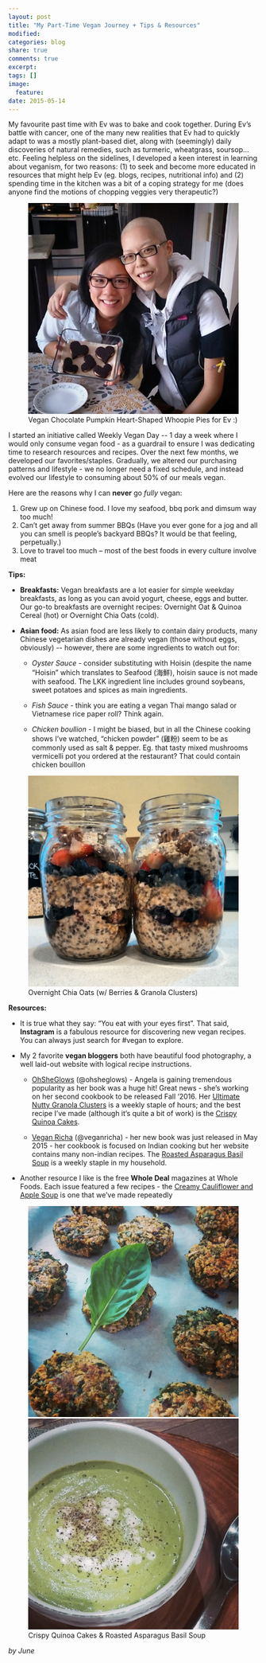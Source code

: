 ```yaml
---
layout: post
title: "My Part-Time Vegan Journey + Tips & Resources"
modified:
categories: blog
share: true
comments: true
excerpt:
tags: []
image:
  feature:
date: 2015-05-14
---
```


My favourite past time with Ev was to bake and cook together.  During Ev’s battle with cancer, one of the many new realities that Ev had to quickly adapt to was a mostly plant-based diet, along with (seemingly) daily discoveries of natural remedies, such as turmeric, wheatgrass, soursop…etc.  Feeling helpless on the sidelines, I developed a keen interest in learning about veganism, for two reasons: (1) to seek and become more educated in resources that might help Ev (eg. blogs, recipes, nutritional info) and (2) spending time in the kitchen was a bit of a coping strategy for me (does anyone find the motions of chopping veggies very therapeutic?)

<figure>
	<img src="/images/2015-05-14-my-part-time-vegan-journey-tips-resources-0.jpg" alt="image">
	<figcaption>Vegan Chocolate Pumpkin Heart-Shaped Whoopie Pies for Ev :)</figcaption>
</figure>

I started an initiative called Weekly Vegan Day -- 1 day a week where I would only consume vegan food - as a guardrail to ensure I was dedicating time to research resources and recipes.  Over the next few months, we developed our favorites/staples.  Gradually, we altered our purchasing patterns and lifestyle - we no longer need a fixed schedule, and instead evolved our lifestyle to consuming about 50% of our meals vegan.

Here are the reasons why I can **never** go *fully* vegan:

1. Grew up on Chinese food.  I love my seafood, bbq pork and dimsum way too much!
2. Can’t get away from summer BBQs (Have you ever gone for a jog and all you can smell is people’s backyard BBQs? It would be that feeling, perpetually.)
3. Love to travel too much – most of the best foods in every culture involve meat

**Tips:**

+ **Breakfasts:** Vegan breakfasts are a lot easier for simple weekday breakfasts, as long as you can avoid yogurt, cheese, eggs and butter.  Our go-to breakfasts are overnight recipes: Overnight Oat & Quinoa Cereal (hot) or Overnight Chia Oats (cold).

+ **Asian food:** As asian food are less likely to contain dairy products, many Chinese vegetarian dishes are already vegan (those without eggs, obviously) -- however, there are some ingredients to watch out for:

  + *Oyster Sauce* - consider substituting with Hoisin (despite the name “Hoisin” which translates to Seafood (海鮮), hoisin sauce is not made with seafood.  The LKK ingredient line includes ground soybeans, sweet potatoes and spices as main ingredients.

  + *Fish Sauce* - think you are eating a vegan Thai mango salad or Vietnamese rice paper roll?  Think again.

  + *Chicken boullion* - I might be biased, but in all the Chinese cooking shows I’ve watched, “chicken powder” (雞粉) seem to be as commonly used as salt & pepper.  Eg. that tasty mixed mushrooms vermicelli pot you ordered at the restaurant? That could contain chicken bouillon

<figure>
	<img src="/images/2015-05-14-my-part-time-vegan-journey-tips-resources-1.jpg" alt="image">
	<figcaption>Overnight Chia Oats (w/ Berries & Granola Clusters)</figcaption>
</figure>

**Resources:**

+ It is true what they say: “You eat with your eyes first”.  That said, **Instagram** is a fabulous resource for discovering new vegan recipes.  You can always just search for #vegan to explore.

+ My 2 favorite **vegan bloggers** both have beautiful food photography, a well laid-out website with logical recipe instructions.

  + [OhSheGlows][OhSheGlows] (@ohsheglows) - Angela is gaining tremendous popularity as her book was a huge hit!  Great news - she’s working on her second cookbook to be released Fall ‘2016.  Her [Ultimate Nutty Granola Clusters][Ultimate Nutty Granola Clusters] is a weekly staple of hours; and the best recipe I’ve made (although it’s quite a bit of work) is the [Crispy Quinoa Cakes][Crispy Quinoa Cakes].

  + [Vegan Richa][Vegan Richa] (@veganricha) - her new book was just released in May 2015 - her cookbook is focused on Indian cooking but her website contains many non-indian recipes.  The [Roasted Asparagus Basil Soup][Roasted Asparagus Basil Soup] is a weekly staple in my household.

+ Another resource I like is the free **Whole Deal** magazines at Whole Foods.  Each issue featured a few recipes - the [Creamy Cauliflower and Apple Soup][Creamy Cauliflower and Apple Soup] is one that we’ve made repeatedly

<figure class="half">
	<img src="/images/2015-05-14-my-part-time-vegan-journey-tips-resources-2.jpg" alt="image">
	<img src="/images/2015-05-14-my-part-time-vegan-journey-tips-resources-3.jpg" alt="image">
	<figcaption>Crispy Quinoa Cakes & Roasted Asparagus Basil Soup</figcaption>
</figure>

[OhSheGlows]: http://ohsheglows.com
[Ultimate Nutty Granola Clusters]: http://www.styleathome.com/food-and-entertaining/recipes/recipe-ultimate-nutty-granola-clusters/a/55859
[Crispy Quinoa Cakes]: http://ohsheglows.com/2014/08/13/crispy-quinoa-cakes-vegan-gluten-free-nut-free/
[Vegan Richa]: http://www.veganricha.com
[Roasted Asparagus Basil Soup]: http://www.veganricha.com/2014/06/roasted-asparagus-basil-soup-vegan.html
[Creamy Cauliflower and Apple Soup]: http://www.wholefoodsmarket.com/recipe/creamy-cauliflower-and-apple-soup-shooters

*by June*